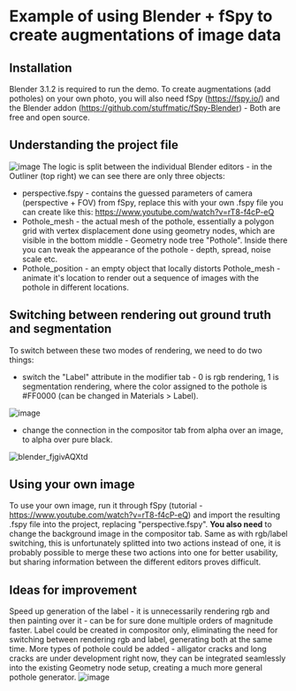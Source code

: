 # Example of using Blender + fSpy to create augmentations of image data

## Installation
Blender 3.1.2 is required to run the demo. To create augmentations (add potholes) on your own photo, you will also need fSpy (https://fspy.io/) and the Blender addon (https://github.com/stuffmatic/fSpy-Blender) - Both are free and open source.

## Understanding the project file
![image](https://user-images.githubusercontent.com/46105170/174445734-3b6f3e53-95c0-433a-bfd5-00a260a9b7d8.png)
The logic is split between the individual Blender editors - in the Outliner (top right) we can see there are only three objects:
* perspective.fspy - contains the guessed parameters of camera (perspective + FOV) from fSpy, replace this with your own .fspy file you can create like this: https://www.youtube.com/watch?v=rT8-f4cP-eQ
* Pothole_mesh - the actual mesh of the pothole, essentially a polygon grid with vertex displacement done using geometry nodes, which are visible in the bottom middle - Geometry node tree "Pothole". Inside there you can tweak the appearance of the pothole - depth, spread, noise scale etc.
* Pothole_position - an empty object that locally distorts Pothole_mesh - animate it's location to render out a sequence of images with the pothole in different locations. 

## Switching between rendering out ground truth and segmentation
To switch between these two modes of rendering, we need to do two things: 
* switch the "Label" attribute in the modifier tab - 0 is rgb rendering, 1 is segmentation rendering, where the color assigned to the pothole is #FF0000 (can be changed in Materials > Label). 

![image](https://user-images.githubusercontent.com/46105170/174446330-55b5989c-380e-4e77-b891-3f94de442fb7.png)
* change the connection in the compositor tab from alpha over an image, to alpha over pure black.

![blender_fjgivAQXtd](https://user-images.githubusercontent.com/46105170/174446532-b331e8d5-cb9d-40ed-8693-2ed08036aab9.gif)

## Using your own image
To use your own image, run it through fSpy (tutorial - https://www.youtube.com/watch?v=rT8-f4cP-eQ) and import the resulting .fspy file into the project, replacing "perspective.fspy". **You also need** to change the background image in the compositor tab. Same as with rgb/label switching, this is unfortunately splitted into two actions instead of one, it is probably possible to merge these two actions into one for better usability, but sharing information between the different editors proves difficult.

## Ideas for improvement
Speed up generation of the label - it is unnecessarily rendering rgb and then painting over it - can be for sure done multiple orders of magnitude faster. Label could be created in compositor only, eliminating the need for switching between rendering rgb and label, generating both at the same time.
More types of pothole could be added - alligator cracks and long cracks are under development right now, they can be integrated seamlessly into the existing Geometry node setup, creating a much more general pothole generator.
![image](https://user-images.githubusercontent.com/46105170/174447210-763dd959-c6d8-41c9-9497-00cd8bec5a33.png)


